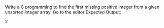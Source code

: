 Write a C programming to find the first missing positive integer from a given unsorted integer array. Go to the editor
Expected Output:

2